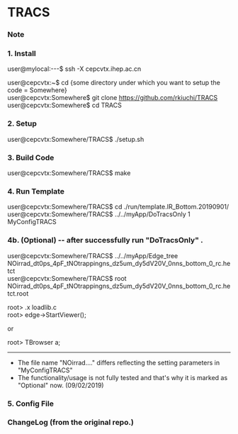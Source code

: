 # TRACS

### Note

### 1. Install
user@mylocal:---$ ssh -X cepcvtx.ihep.ac.cn  
  
user@cepcvtx:~$ cd {some directory under which you want to setup the code = Somewhere}  
user@cepcvtx:Somewhere$ git clone https://github.com/rkiuchi/TRACS  
user@cepcvtx:Somewhere$ cd TRACS   

### 2. Setup
user@cepcvtx:Somewhere/TRACS$ ./setup.sh

### 3. Build Code
user@cepcvtx:Somewhere/TRACS$ make

### 4. Run Template 
user@cepcvtx:Somewhere/TRACS$ cd ./run/template.IR_Bottom.20190901/   
user@cepcvtx:Somewhere/TRACS$ ../../myApp/DoTracsOnly 1 MyConfigTRACS  

### 4b. (Optional) -- after successfully run "DoTracsOnly" .   
user@cepcvtx:Somewhere/TRACS$ ../../myApp/Edge_tree NOirrad_dt0ps_4pF_tNOtrappingns_dz5um_dy5dV20V_0nns_bottom_0_rc.hetct  
user@cepcvtx:Somewhere/TRACS$ root NOirrad_dt0ps_4pF_tNOtrappingns_dz5um_dy5dV20V_0nns_bottom_0_rc.hetct.root  
  
root> .x loadlib.c  
root> edge->StartViewer();  

or   

root> TBrowser a;  

***
- The file name "NOirrad...." differs reflecting the setting parameters in "MyConfigTRACS"   
- The functionality/usage is not fully tested and that's why it is marked as "Optional" now. (09/02/2019)

### 5. Config File
  
### ChangeLog (from the original repo.)

